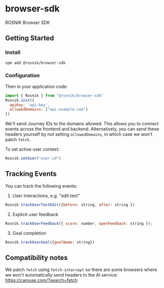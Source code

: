 # browser-sdk

ROSNIK Browser SDK

## Getting Started

### Install

```sh
npm add @rosnik/browser-sdk
```

### Configuration

Then in your application code:

```js
import { Rosnik } from "@rosnik/browser-sdk"
Rosnik.init({
  apiKey: 'api-key',
  allowedDomains: ["api.example.com"]
})
```

We'll send Journey IDs to the domains allowed.
This allows you to connect events across the frontend and backend.
Alternatively, you can send these headers yourself by not setting
`allowedDomains`, in which case we won't patch `fetch`.

To set active user context:

```js
Rosnik.setUser("user-id")
```

## Tracking Events

You can track the following events:

1. User interactions, e.g. "edit text"

```js
Rosnik.trackUserTextEdit({before: string, after: string })
```

2. Explicit user feedback

```js
Rosnik.trackUserFeedback({ score: number, openFeedback: string });
```

3. Goal completion 

```js
Rosnik.trackUserGoal({goalName: string})
```


## Compatibility notes

We patch `fetch` using `fetch-intercept` so there are
some browsers where we won't automatically send headers
to the AI service: https://caniuse.com/?search=fetch